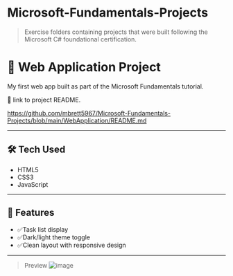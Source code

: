# Microsoft-Fundamentals-Projects
>Exercise folders containing projects that were built following the Microsoft C# foundational certification.



# 🧪 Web Application Project

My first web app built as part of the Microsoft Fundamentals tutorial.

:link: link to project README.

https://github.com/mbrett5967/Microsoft-Fundamentals-Projects/blob/main/WebApplication/README.md

---

## 🛠️ Tech Used
- HTML5
- CSS3
- JavaScript

---

## 🚀 Features
- :white_check_mark:Task list display
- :white_check_mark:Dark/light theme toggle 
- :white_check_mark:Clean layout with responsive design



---

>Preview
![image](https://github.com/user-attachments/assets/fee9fefe-8630-4930-8bfa-935d1aa828ba)




